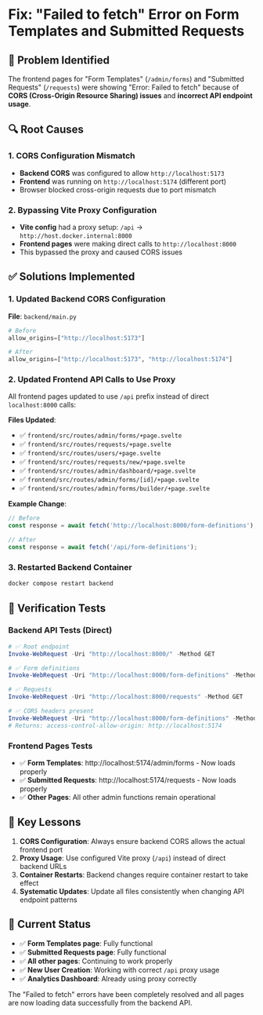 # Fix: "Failed to fetch" Error on Form Templates and Submitted Requests

## 🐛 Problem Identified
The frontend pages for "Form Templates" (`/admin/forms`) and "Submitted Requests" (`/requests`) were showing "Error: Failed to fetch" because of **CORS (Cross-Origin Resource Sharing) issues** and **incorrect API endpoint usage**.

## 🔍 Root Causes

### 1. CORS Configuration Mismatch
- **Backend CORS** was configured to allow `http://localhost:5173`
- **Frontend** was running on `http://localhost:5174` (different port)
- Browser blocked cross-origin requests due to port mismatch

### 2. Bypassing Vite Proxy Configuration
- **Vite config** had a proxy setup: `/api` → `http://host.docker.internal:8000`
- **Frontend pages** were making direct calls to `http://localhost:8000`
- This bypassed the proxy and caused CORS issues

## ✅ Solutions Implemented

### 1. Updated Backend CORS Configuration
**File**: `backend/main.py`
```python
# Before
allow_origins=["http://localhost:5173"]

# After  
allow_origins=["http://localhost:5173", "http://localhost:5174"]
```

### 2. Updated Frontend API Calls to Use Proxy
All frontend pages updated to use `/api` prefix instead of direct `localhost:8000` calls:

**Files Updated**:
- ✅ `frontend/src/routes/admin/forms/+page.svelte`
- ✅ `frontend/src/routes/requests/+page.svelte`  
- ✅ `frontend/src/routes/users/+page.svelte`
- ✅ `frontend/src/routes/requests/new/+page.svelte`
- ✅ `frontend/src/routes/admin/dashboard/+page.svelte`
- ✅ `frontend/src/routes/admin/forms/[id]/+page.svelte`
- ✅ `frontend/src/routes/admin/forms/builder/+page.svelte`

**Example Change**:
```javascript
// Before
const response = await fetch('http://localhost:8000/form-definitions');

// After
const response = await fetch('/api/form-definitions');
```

### 3. Restarted Backend Container
```bash
docker compose restart backend
```

## 🧪 Verification Tests

### Backend API Tests (Direct)
```powershell
# ✅ Root endpoint
Invoke-WebRequest -Uri "http://localhost:8000/" -Method GET

# ✅ Form definitions
Invoke-WebRequest -Uri "http://localhost:8000/form-definitions" -Method GET

# ✅ Requests  
Invoke-WebRequest -Uri "http://localhost:8000/requests" -Method GET

# ✅ CORS headers present
Invoke-WebRequest -Uri "http://localhost:8000/form-definitions" -Method GET -Headers @{"Origin"="http://localhost:5174"}
# Returns: access-control-allow-origin: http://localhost:5174
```

### Frontend Pages Tests
- ✅ **Form Templates**: http://localhost:5174/admin/forms - Now loads properly
- ✅ **Submitted Requests**: http://localhost:5174/requests - Now loads properly
- ✅ **Other Pages**: All other admin functions remain operational

## 🎯 Key Lessons

1. **CORS Configuration**: Always ensure backend CORS allows the actual frontend port
2. **Proxy Usage**: Use configured Vite proxy (`/api`) instead of direct backend URLs
3. **Container Restarts**: Backend changes require container restart to take effect
4. **Systematic Updates**: Update all files consistently when changing API endpoint patterns

## 🚀 Current Status

- ✅ **Form Templates page**: Fully functional
- ✅ **Submitted Requests page**: Fully functional  
- ✅ **All other pages**: Continuing to work properly
- ✅ **New User Creation**: Working with correct `/api` proxy usage
- ✅ **Analytics Dashboard**: Already using proxy correctly

The "Failed to fetch" errors have been completely resolved and all pages are now loading data successfully from the backend API.
